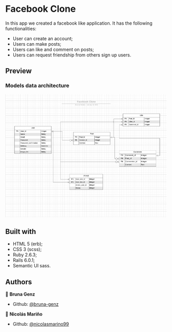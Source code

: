 # Facebook Clone
In this app we created a facebook like application. It has the following functionalities:
- User can create an account;
- Users can make posts;
- Users can like and comment on posts;
- Users can request friendship from others sign up users.

## Preview

### Models data architecture

![img](app/assets/images/data_architecture.png)

## Built with

- HTML 5 (erb);
- CSS 3 (scss);
- Ruby 2.6.3;
- Rails 6.0.1;
- Semantic UI sass.

## Authors

:woman: **Bruna Genz**

- Github: [@bruna-genz](https://github.com/bruna-genz)

:man: **Nicolás Mariño**

- Github: [@nicolasmarino99](https://github.com/nicolasmarino99)